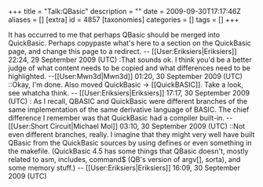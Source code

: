 +++
title = "Talk:QBasic"
description = ""
date = 2009-09-30T17:17:46Z
aliases = []
[extra]
id = 4857
[taxonomies]
categories = []
tags = []
+++

It has occurred to me that perhaps QBasic should be merged into QuickBasic. Perhaps copypaste what's here to a section on the QuickBasic page, and change this page to a redirect. -- [[User:Eriksiers|Eriksiers]] 22:24, 29 September 2009 (UTC)
:That sounds ok. I think you'd be a better judge of what content needs to be copied and what differences need to be highlighted. --[[User:Mwn3d|Mwn3d]] 01:20, 30 September 2009 (UTC)
::Okay, I'm done. Also moved QuickBasic -> [[QuickBASIC]]. Take a look, see whatcha think. -- [[User:Eriksiers|Eriksiers]] 17:17, 30 September 2009 (UTC)
: As I recall, QBASIC and QuickBasic were different branches of the same implementation of the same derivative language of BASIC.  The chief difference I remember was that QuickBasic had a compiler built-in. --[[User:Short Circuit|Michael Mol]] 03:10, 30 September 2009 (UTC)
::Not even different branches, really. I imagine that they might very well have built QBasic from the QuickBasic sources by using defines or even something in the makefile. (QuickBasic 4.5 has some things that QBasic doesn't, mostly related to asm, includes, command$ (QB's version of argv[], sorta), and some memory stuff.) -- [[User:Eriksiers|Eriksiers]] 16:09, 30 September 2009 (UTC)
